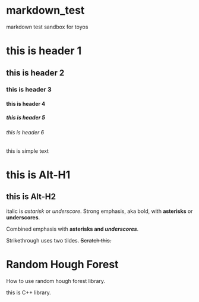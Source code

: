 markdown_test
=============

markdown test sandbox for toyos

# this is header 1
## this is header 2
### this is header 3
#### this is header 4
##### this is header 5
###### this is header 6

this is simple text

this is Alt-H1
==============

this is Alt-H2
--------------

italic is *astarisk* or _underscore_.
Strong emphasis, aka bold, with **asterisks** or __underscores__.

Combined emphasis with **asterisks and _underscores_**.

Strikethrough uses two tildes. ~~Scratch this.~~

Random Hough Forest
===================
How to use random hough forest library.

this is C++ library.